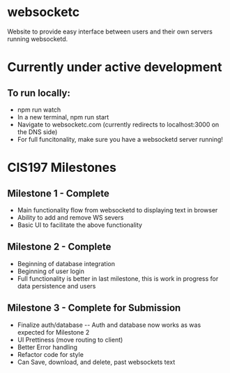 # websocketc
Website to provide easy interface between users and their own servers running websocketd.

# Currently under active development

## To run locally:
* npm run watch 
* In a new terminal, npm run start
* Navigate to websocketc.com (currently redirects to localhost:3000 on the DNS side)
* For full funcitonality, make sure you have a websocketd server running!

# CIS197 Milestones

## Milestone 1 - Complete
* Main functionality flow from websocketd to displaying text in browser
* Ability to add and remove WS severs
* Basic UI to facilitate the above functionality 

## Milestone 2 - Complete
* Beginning of database integration
* Beginning of user login
* Full functionality is better in last milestone, this is work in progress for data persistence and users

## Milestone 3 - Complete for Submission
* Finalize auth/database -- Auth and database now works as was expected for Milestone 2
* UI Prettiness (move routing to client)
* Better Error handling
* Refactor code for style
* Can Save, download, and delete, past websockets text


